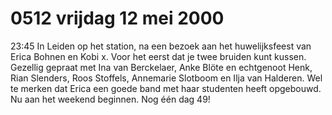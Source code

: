 # 0512 vrijdag 12 mei 2000
23:45	In Leiden op het station, na een bezoek aan het huwelijksfeest van Erica Bohnen en Kobi x. Voor het eerst dat je twee bruiden kunt kussen. Gezellig gepraat met Ina van Berckelaer, Anke Blöte en echtgenoot Henk, Rian Slenders, Roos Stoffels, Annemarie Slotboom en Ilja van Halderen. Wel te merken dat Erica een goede band met haar studenten heeft opgebouwd. Nu aan het weekend beginnen. Nog één dag 49! 
